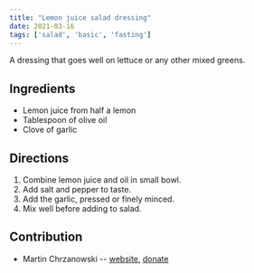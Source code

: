```yaml
---
title: "Lemon juice salad dressing"
date: 2021-03-16
tags: ['salad', 'basic', 'fasting']
---
```


A dressing that goes well on lettuce or any other mixed greens.

## Ingredients

- Lemon juice from half a lemon
- Tablespoon of olive oil
- Clove of garlic

## Directions

1. Combine lemon juice and oil in small bowl.
2. Add salt and pepper to taste.
3. Add the garlic, pressed or finely minced.
4. Mix well before adding to salad.

## Contribution

- Martin Chrzanowski -- [website](https://m-chrzan.xyz), [donate](https://m-chrzan.xyz/crypto.html)
